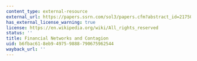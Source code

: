 ```yaml
---
content_type: external-resource
external_url: https://papers.ssrn.com/sol3/papers.cfm?abstract_id=2175056
has_external_license_warning: true
license: https://en.wikipedia.org/wiki/All_rights_reserved
status: ''
title: Financial Networks and Contagion
uid: b6fbac61-8eb9-4975-9888-790675962544
wayback_url: ''
---
```

